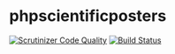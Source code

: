 # phpscientificposters
[![Scrutinizer Code Quality](https://scrutinizer-ci.com/g/mdamen/phpscientificposters/badges/quality-score.png?b=master)](https://scrutinizer-ci.com/g/mdamen/phpscientificposters/?branch=master)
[![Build Status](https://scrutinizer-ci.com/g/mdamen/phpscientificposters/badges/build.png?b=master)](https://scrutinizer-ci.com/g/mdamen/phpscientificposters/build-status/master)
